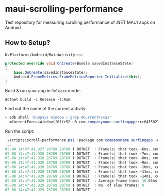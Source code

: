 # maui-scrolling-performance

Test repository for measuring scrolling performance of .NET MAUI apps on Android.

## How to Setup?

In `Platforms/Android/MainActivity.cs`:

```csharp
protected override void OnCreate(Bundle savedInstanceState)
{
    base.OnCreate(savedInstanceState);
    Android.FrameMetrics.FrameMetricsReporter.Initialize(this);
}
```

Build & run your app in `Release` mode:

```dotnetcli
dotnet build -c Release -t:Run
```

Find out the name of the current activity:

```powershell
> adb shell 'dumpsys window | grep mCurrentFocus'
  mCurrentFocus=Window{f01fc52 u0 com.companyname.surfingapp/crc6435627e4593d70ff9.MainActivity}
```

Run the script:

```powershell
.\scripts\scroll-performance.ps1 -package com.companyname.surfingapp -activity crc6435627e4593d70ff9.MainActivity
...
05-08 14:47:41.927 28769 28769 I DOTNET  : Frame(s) that took ~6ms, count: 2
05-08 14:47:41.928 28769 28769 I DOTNET  : Frame(s) that took ~7ms, count: 1
05-08 14:47:41.928 28769 28769 I DOTNET  : Frame(s) that took ~8ms, count: 1
05-08 14:47:41.928 28769 28769 I DOTNET  : Frame(s) that took ~9ms, count: 11
05-08 14:47:41.928 28769 28769 I DOTNET  : Frame(s) that took ~10ms, count: 1
05-08 14:47:41.928 28769 28769 I DOTNET  : Frame(s) that took ~11ms, count: 22
05-08 14:47:41.929 28769 28769 I DOTNET  : Frame(s) that took ~14ms, count: 1
05-08 14:47:41.929 28769 28769 I DOTNET  : Average frame time: 10.05ms
05-08 14:47:41.929 28769 28769 I DOTNET  : No. of slow frames: 0
05-08 14:47:41.929 28769 28769 I DOTNET  : -----
```